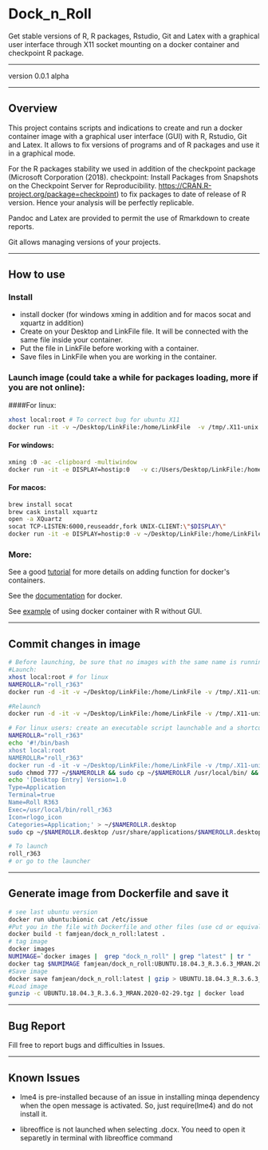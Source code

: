 # Dock_n_Roll  
Get stable versions of R, R packages, Rstudio, Git and Latex with a graphical user interface through X11 socket mounting on a docker container and checkpoint R package.

***   

version 0.0.1 alpha   

***   
## Overview
This project contains scripts and indications to create and run a docker container image with a graphical user interface (GUI) with R, Rstudio, Git and Latex. It allows to fix versions of programs and of R packages and use it in a graphical mode.  

For the R packages stability we used in addition of the checkpoint package (Microsoft Corporation (2018). checkpoint: Install Packages from Snapshots on the Checkpoint Server for Reproducibility. https://CRAN.R-project.org/package=checkpoint) to fix packages to date of release of R version. Hence your analysis will be perfectly replicable.

Pandoc and Latex are provided to permit the use of Rmarkdown to create reports.

Git allows managing versions of your projects.

***
## How to use
### Install
+ install docker (for windows xming in addition and for macos socat and xquartz in addition)
+ Create on your Desktop and LinkFile file. It will be connected with the same file inside your container.
+ Put the file in LinkFile before working with a container.  
+ Save files in LinkFile when you are working in the container.   

### Launch image (could take a while for packages loading, more if you are not online):   
####For linux:
```bash
xhost local:root # To correct bug for ubuntu X11
docker run -it -v ~/Desktop/LinkFile:/home/LinkFile  -v /tmp/.X11-unix:/tmp/.X11-unix -e DISPLAY famjean/dock_n_roll  
```

#### For windows:  
```bash
xming :0 -ac -clipboard -multiwindow   
docker run -it -e DISPLAY=hostip:0   -v c:/Users/Desktop/LinkFile:/home/LinkFile famjean/dock_n_roll
```

#### For macos:  
```bash
brew install socat  
brew cask install xquartz   
open -a XQuartz  
socat TCP-LISTEN:6000,reuseaddr,fork UNIX-CLIENT:\"$DISPLAY\"   
docker run -it -e DISPLAY=hostip:0 -v ~/Desktop/LinkFile:/home/LinkFile famjean/dock_n_roll
```

### More:
See a good [tutorial](http://somatorio.org/en/post/running-gui-apps-with-docker/) for more details on adding function for docker's containers.

See the [documentation](https://docker-curriculum.com/) for docker.

See [example](https://www.r-bloggers.com/running-your-r-script-in-docker/amp/) of using docker container with R without GUI.

***
## Commit changes in image   
```bash
# Before launching, be sure that no images with the same name is running with docker ps
#Launch:
xhost local:root # for linux
NAMEROLLR="roll_r363"
docker run -d -it -v ~/Desktop/LinkFile:/home/LinkFile -v /tmp/.X11-unix:/tmp/.X11-unix -e DISPLAY famjean/dock_n_roll bash && NUMIMAGE=`docker ps |  grep "dock_n_roll" | tr "        " "\n" | sed -n '1p'` && docker exec -it $NUMIMAGE launch.sh && docker commit $NUMIMAGE $NAMEROLLR && docker stop $NUMIMAGE

#Relaunch
docker run -d -it -v ~/Desktop/LinkFile:/home/LinkFile -v /tmp/.X11-unix:/tmp/.X11-unix -e DISPLAY $NAMEROLLR bash && NUMIMAGE=`docker ps |  grep "roll_r363" | tr "        " "\n" | sed -n '1p'` && docker exec -it $NUMIMAGE launch.sh && docker commit $NUMIMAGE $NAMEROLLR && docker stop $NUMIMAGE

# For linux users: create an executable script launchable and a shortcut for the menu
NAMEROLLR="roll_r363"
echo '#!/bin/bash
xhost local:root
NAMEROLLR="roll_r363"
docker run -d -it -v ~/Desktop/LinkFile:/home/LinkFile -v /tmp/.X11-unix:/tmp/.X11-unix -e DISPLAY $NAMEROLLR bash && NUMIMAGE=`docker ps |  grep "roll_r363" | tr "        " "\n" | sed -n '1p'` && docker exec -it $NUMIMAGE launch.sh && docker commit $NUMIMAGE $NAMEROLLR && docker stop $NUMIMAGE' > ~/$NAMEROLLR
sudo chmod 777 ~/$NAMEROLLR && sudo cp ~/$NAMEROLLR /usr/local/bin/ && rm ~/$NAMEROLLR
echo '[Desktop Entry] Version=1.0
Type=Application
Terminal=true
Name=Roll R363
Exec=/usr/local/bin/roll_r363
Icon=rlogo_icon
Categories=Application;' > ~/$NAMEROLLR.desktop
sudo cp ~/$NAMEROLLR.desktop /usr/share/applications/$NAMEROLLR.desktop && rm  ~/$NAMEROLLR.desktop

# To launch
roll_r363
# or go to the launcher
```

***
## Generate image from Dockerfile and save it
```bash
# see last ubuntu version
docker run ubuntu:bionic cat /etc/issue
#Put you in the file with Dockerfile and other files (use cd or equivalent).
docker build -t famjean/dock_n_roll:latest .
# tag image
docker images
NUMIMAGE=`docker images |  grep "dock_n_roll" | grep "latest" | tr "              " "\n" | sed -n '39p'`
docker tag $NUMIMAGE famjean/dock_n_roll:UBUNTU.18.04.3_R.3.6.3_MRAN.2020-02-29
#Save image
docker save famjean/dock_n_roll:latest | gzip > UBUNTU.18.04.3_R.3.6.3_MRAN.2020-02-29.tgz
#Load image
gunzip -c UBUNTU.18.04.3_R.3.6.3_MRAN.2020-02-29.tgz | docker load
```

***
## Bug Report   
Fill free to report bugs and difficulties in Issues.

***
## Known Issues
+ lme4 is pre-installed because of an issue in installing minqa dependency when the open message is activated. So, just require(lme4) and do not install it.

+ libreoffice is not launched when selecting .docx. You need to open it separetly in terminal with libreoffice command
